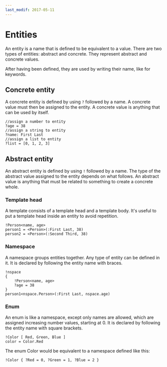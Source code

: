 ```yaml
---
last_modif: 2017-05-11
---
```

# Entities

An entity is a name that is defined to be equivalent to a value. There are two
types of entities: abstract and concrete. They represent abstract and concrete
values.

After having been defined, they are used by writing their name, like for
keywords.

## Concrete entity

A concrete entity is defined by using `?` followed by a name. A concrete value
must then be assigned to the entity. A concrete value is anything that can be
used by itself.

```websson
//assign a number to entity
?age = 38
//assign a string to entity
?name: First Last
//assign a list to entity
?list = [0, 1, 2, 3]
```

## Abstract entity

An abstract entity is defined by using `!` followed by a name. The type of the
abstract value assigned to the entity depends on what follows. An abstract value
is anything that must be related to something to create a concrete whole.

### Template head

A template consists of a template head and a template body. It's useful to put a
template head inside an entity to avoid repetition.

```websson
!Person<name, age>
person1 = <Person>(:First Last, 38)
person2 = <Person>(:Second Third, 38)
```

### Namespace

A namespace groups entities together. Any type of entity can be defined in it.
It is declared by following the entity name with braces.

```websson
!nspace
{
	!Person<name, age>
	?age = 38
}
person1<nspace.Person>(:First Last, nspace.age)
```

### Enum

An enum is like a namespace, except only names are allowed, which are assigned
increasing number values, starting at 0. It is declared by following the entity
name with square brackets.

```websson
!Color [ Red, Green, Blue ]
color = Color.Red
```

The enum Color would be equivalent to a namespace defined like this:
```websson
!Color { ?Red = 0, ?Green = 1, ?Blue = 2 }
```